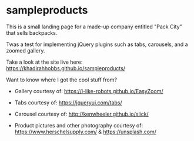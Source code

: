 # sampleproducts
This is a small landing page for a made-up company entitled "Pack City" that sells backpacks.

Twas a test for implementing jQuery plugins such as tabs, carousels, and a zoomed gallery.

Take a look at the site live here: https://khadirahhobbs.github.io/sampleproducts/

Want to know where I got the cool stuff from?
* Gallery courtesy of: https://i-like-robots.github.io/EasyZoom/

* Tabs courtesy of: https://jqueryui.com/tabs/

* Carousel courtesy of: http://kenwheeler.github.io/slick/

* Product pictures and other photography courtesy of: https://www.herschelsupply.com/ & https://unsplash.com/
